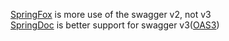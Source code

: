 [SpringFox](https://github.com/springfox/springfox) is more use of the swagger v2, not v3  
[SpringDoc](https://github.com/springdoc/springdoc-openapi) is better support for swagger v3([OAS3](https://github.com/OAI/OpenAPI-Specification))